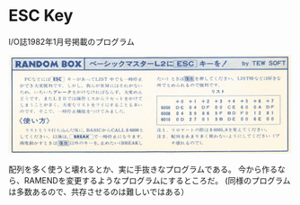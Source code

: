 # ESC Key

I/O誌1982年1月号掲載のプログラム

![ESC Key](./IO.1982-01.p163.png "ESC Key")

配列を多く使うと壊れるとか、実に手抜きなプログラムである。
今から作るなら、RAMENDを変更するようなプログラムにするところだ。
(同様のプログラムは多数あるので、共存させるのは難しいではある）
